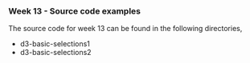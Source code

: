 ### Week 13 - Source code examples

The source code for week 13 can be found in the following directories,

  * d3-basic-selections1
  * d3-basic-selections2

